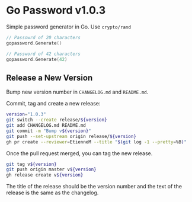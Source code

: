# Go Password v1.0.3

Simple password generator in Go. Use `crypto/rand`

```go
// Passowrd of 20 characters
gopassword.Generate()

// Password of 42 characters
gopassword.Generate(42)
```

## Release a New Version

Bump new version number in `CHANGELOG.md` and `README.md`.

Commit, tag and create a new release:

```sh
version="1.0.3"
git switch --create release/${version}
git add CHANGELOG.md README.md
git commit -m "Bump v${version}"
git push --set-upstream origin release/${version}
gh pr create --reviewer=EtienneM --title "$(git log -1 --pretty=%B)"
```

Once the pull request merged, you can tag the new release.

```sh
git tag v${version}
git push origin master v${version}
gh release create v${version}
```

The title of the release should be the version number and the text of the release is the same as the changelog.
